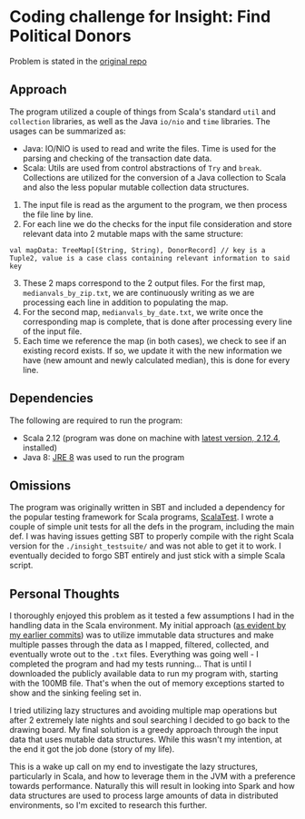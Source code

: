 # Coding challenge for Insight: Find Political Donors
Problem is stated in the [original repo](https://github.com/InsightDataScience/find-political-donors)

## Approach
The program utilized a couple of things from Scala's standard `util` and `collection` libraries, as well as the Java `io/nio` and `time` libraries. The usages can be summarized as:
- Java: IO/NIO is used to read and write the files. Time is used for the parsing and checking of the transaction date data.
- Scala: Utils are used from control abstractions of `Try` and `break`. Collections are utilized for the conversion of a Java collection to Scala and also the less popular mutable collection data structures.

1. The input file is read as the argument to the program, we then process the file line by line. 
2. For each line we do the checks for the input file consideration and store relevant data into 2 mutable maps with the same structure:
```
val mapData: TreeMap[(String, String), DonorRecord] // key is a Tuple2, value is a case class containing relevant information to said key
```
3. These 2 maps correspond to the 2 output files. For the first map, `medianvals_by_zip.txt`, we are continuously writing as we are processing each line in addition to populating the map. 
4. For the second map, `medianvals_by_date.txt`, we write once the corresponding map is complete, that is done after processing every line of the input file. 
5. Each time we reference the map (in both cases), we check to see if an existing record exists. If so, we update it with the new information we have (new amount and newly calculated median), this is done for every line.

## Dependencies 
The following are required to run the program:
- Scala 2.12 (program was done on machine with [latest version, 2.12.4](https://www.scala-lang.org/download/), installed)
- Java 8: [JRE 8](http://www.oracle.com/technetwork/java/javase/downloads/jre8-downloads-2133155.html) was used to run the program

## Omissions
The program was originally written in SBT and included a dependency for the popular testing framework for Scala programs, [ScalaTest](http://www.scalatest.org/). I wrote a couple of simple unit tests for all the defs in the program, including the main def. I was having issues getting SBT to properly compile with the right Scala version for the `./insight_testsuite/` and was not able to get it to work. I eventually decided to forgo SBT entirely and just stick with a simple Scala script.

## Personal Thoughts
I thoroughly enjoyed this problem as it tested a few assumptions I had in the handling data in the Scala environment. My initial approach ([as evident by my earlier commits](https://github.com/tanjinP/find_political_donors/commit/0fb0d8863ebbcb99d7ec5b6ac925510a95e6fba0)) was to utilize immutable data structures and make multiple passes through the data as I mapped, filtered, collected, and eventually wrote out to the `.txt` files. Everything was going well - I completed the program and had my tests running… That is until I downloaded the publicly available data to run my program with, starting with the 100MB file. That's when the out of memory exceptions started to show and the sinking feeling set in. 

I tried utilizing lazy structures and avoiding multiple map operations but after 2 extremely late nights and soul searching I decided to go back to the drawing board. My final solution is a greedy approach through the input data that uses mutable data structures. While this wasn't my intention, at the end it got the job done (story of my life).

This is a wake up call on my end to investigate the lazy structures, particularly in Scala, and how to leverage them in the JVM with a preference towards performance. Naturally this will result in looking into Spark and how data structures are used to process large amounts of data in distributed environments, so I'm excited to research this further.

